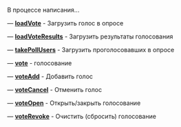 
В процессе написания...






— [**loadVote**](/docs-test/reactions/loadvote) - Загрузить голос в опросе

— [**loadVoteResults**](/docs-test/reactions/loadvoteresults) - Загрузить результаты голосования

— [**takePollUsers**](/docs-test/reactions/takepollusers) - Загрузить проголосовавших в опросе

— [**vote**](/docs-test/reactions/vote) - голосование

— [**voteAdd**](/docs-test/reactions/voteadd) - Добавить голос

— [**voteCancel**](/docs-test/reactions/votecancel) - Отменить голос

— [**voteOpen**](/docs-test/reactions/voteopen) - Открыть/закрыть голосование

— [**voteRevoke**](/docs-test/reactions/voterevoke) - Очистить (сбросить) голосование
